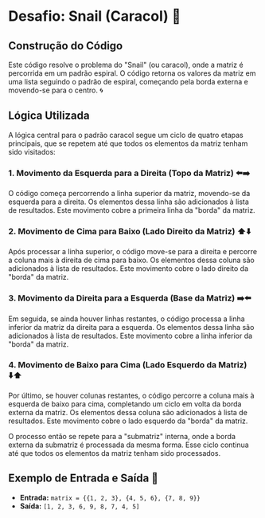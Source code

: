  <h1>Desafio: Snail (Caracol) 🐌</h1>
    <h2>Construção do Código</h2>
    <p>Este código resolve o problema do "Snail" (ou caracol), onde a matriz é percorrida em um padrão espiral. O código retorna os valores da matriz em uma lista seguindo o padrão de espiral, começando pela borda externa e movendo-se para o centro. 🌀</p>
    <h2>Lógica Utilizada</h2>
    <p>A lógica central para o padrão caracol segue um ciclo de quatro etapas principais, que se repetem até que todos os elementos da matriz tenham sido visitados:</p>
    <h3>1. Movimento da Esquerda para a Direita (Topo da Matriz) ⬅️➡️</h3>
    <p>O código começa percorrendo a linha superior da matriz, movendo-se da esquerda para a direita. Os elementos dessa linha são adicionados à lista de resultados. Este movimento cobre a primeira linha da "borda" da matriz.</p>
    <h3>2. Movimento de Cima para Baixo (Lado Direito da Matriz) ⬆️⬇️</h3>
    <p>Após processar a linha superior, o código move-se para a direita e percorre a coluna mais à direita de cima para baixo. Os elementos dessa coluna são adicionados à lista de resultados. Este movimento cobre o lado direito da "borda" da matriz.</p>
    <h3>3. Movimento da Direita para a Esquerda (Base da Matriz) ➡️⬅️</h3>
    <p>Em seguida, se ainda houver linhas restantes, o código processa a linha inferior da matriz da direita para a esquerda. Os elementos dessa linha são adicionados à lista de resultados. Este movimento cobre a linha inferior da "borda" da matriz.</p>
    <h3>4. Movimento de Baixo para Cima (Lado Esquerdo da Matriz) ⬇️⬆️</h3>
    <p>Por último, se houver colunas restantes, o código percorre a coluna mais à esquerda de baixo para cima, completando um ciclo em volta da borda externa da matriz. Os elementos dessa coluna são adicionados à lista de resultados. Este movimento cobre o lado esquerdo da "borda" da matriz.</p>
    <p>O processo então se repete para a "submatriz" interna, onde a borda externa da submatriz é processada da mesma forma. Esse ciclo continua até que todos os elementos da matriz tenham sido processados.</p>
    <h2>Exemplo de Entrada e Saída 📝</h2>
    <ul>
        <li><strong>Entrada:</strong> <code>matrix = {{1, 2, 3}, {4, 5, 6}, {7, 8, 9}}</code></li>
        <li><strong>Saída:</strong> <code>[1, 2, 3, 6, 9, 8, 7, 4, 5]</code></li>
    </ul>
